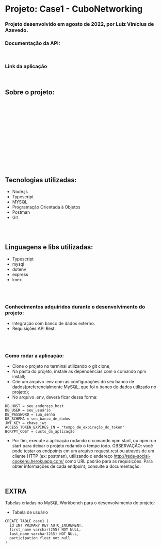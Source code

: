 # Projeto: Case1 - CuboNetworking

### Projeto desenvolvido em agosto de 2022, por Luiz Vinícius de Azevedo.

### Documentação da API:



<br>

### Link da aplicação



<br>

## Sobre o projeto: 


<br>

### 


<br>

### 


<br>


### 


<br>


### 


<br>


### 


<br>


## Tecnologias utilizadas:
- Node.js
- Typescript
- MYSQL
- Programação Orientada à Objetos
- Postman
- Git
<br>
<br>

## Linguagens e libs utilizadas:
- Typescript
- mysql
- dotenv
- express
- knex

<br>
<br>

### Conhecimentos adquiridos durante o desenvolvimento do projeto:
- Integração com banco de dados externo.
- Requisições API Rest.

<br>
<br>

### Como rodar a aplicação:
- Clone o projeto no terminal utilizando o git clone;
- Na pasta do projeto, instale as dependências com o comando npm install;
- Crie um arquivo .env com as configurações do seu banco de dados(preferencialmente MySQL, que foi o banco de dados utilizado no projeto);
- No arquivo .env, deverá ficar dessa forma:

```
DB_HOST = seu_endereço_host
DB_USER = seu_usuário
DB_PASSWORD = sua_senha
DB_SCHEMA = seu_banco_de_dados
JWT_KEY = chave_jwt
ACCESS_TOKEN_EXPIRES_IN = "tempo_de_expiração_do_token"
BCRYPT_COST = custo_da_aplicação
```
- Por fim, execute a aplicação rodando o comando npm start, ou npm run start para deixar o projeto rodando o tempo todo.
OBSERVAÇÃO: você pode testar os endpoints em um arquivo request.rest ou através de um cliente HTTP (ex: postman), utilizando o endereço http://rede-social-cookenu.herokuapp.com/ como URL padrão para as requisições. Para obter informações de cada endpoint, consulte a documentação.
<br>

## EXTRA

Tabelas criadas no MySQL Workbench para o desenvolvimento do projeto:

- Tabela de usuário

```
CREATE TABLE case1 (
  id INT PRIMARY KEY AUTO_INCREMENT,
  first_name varchar(255) NOT NULL,
  last_name varchar(255) NOT NULL,
  participation float not null 
)

```